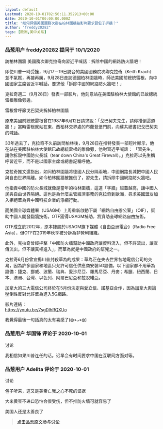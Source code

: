 ```yaml
---
layout: default
Lastmod: 2020-10-01T02:56:11.352913+00:00
date: 2020-10-01T00:00:00.000Z
title: "如何評價美國國務次卿在柏林圍牆拍影片要求習包子拆牆？"
author: "freddy20282"
tags: [歐洲,美中关系]
---
```



### 品葱用户 **freddy20282** 提问于 10/1/2020
    
訪柏林圍牆 美國務次卿克拉奇向習近平喊話：拆除中國的網路防火牆吧！  
  
  
即使川普一時受挫，9月17－19日訪台的美國國務院次卿克拉奇（Keith Krach）並不氣餒，再接再厲，9月28日走訪德國柏林圍牆時，師法美國前總統雷根，向中國國家主席習近平喊話，要求他「拆除中國的網路防火牆吧！」  
  
克拉奇週二（9月28日）發表一部影片，他刻意站在美國駐柏林大使館的已故總統雷根雕像旁邊。  
  
雷根曾呼籲戈巴契夫拆掉柏林圍牆  
  
原來美國前總統雷根曾在1987年6月12日請求說：「戈巴契夫先生，請你推倒這道牆！」當時雷根就站在東、西柏林交界處的布蘭登堡門前，向蘇共總書記戈巴契夫的喊話。  
  
33年過去了，克拉奇不久前訪問柏林後，9月28日在推特發表一部短片顯示，他在站在美國駐柏林大使館已故總統雷根的雕像旁，他對習近平喊話： 「習先生，請你拆毀中國防火長城（tear down China's Great Firewall）。」克拉奇以先生稱呼習近平，而不是以國家主席或總書記稱呼他。  
  
克拉奇推文還指出，如同柏林圍牆將德國人民分隔兩地，中國網路長城把中國人民與自由世界隔離。如今柏林圍牆被推倒了，習先生，請拆除中國網路防火牆吧。  
  
他指責中國的防火長城就像是當年的柏林圍牆，這道「字牆」越蓋越高，讓中國人民與自由世界隔絕。這也是為什麼主管經濟事務的克拉奇到歐洲，尋求美國盟友加入拒絕華為與中國科技企業的淨網行動。  
  
而美國全球媒體署（USAGM）上周重新啟動下屬「網路自由辦公室」（OIF），幫助中國人開發翻牆技術。OTF獲得USAGM補助，將資助全球網路自由技術。  
  
OTF成立於2012年，原本隸屬於USAGM旗下媒體《自由亞洲電台》（Radio Free Asia），但OTF在2019年秋季被分拆為非營利組織。  
  
  
此外，克拉奇曾經抨擊「中國防火牆幫助中國政府讓資料流入，但不許流出，讓宣傳流出，但不讓真相進入」，而華為就是中國政府的幫兇之一。  
  
克拉奇6月份曾宣揚川普封殺華為的成果：華為正在失去世界各地電信公司的交易，因為許多國家和地區只允許可信任供應商安裝5G設備，以下國家都不用華為設備：捷克、挪威、波蘭、瑞典、愛沙尼亞、羅馬尼亞、丹麥；希臘、紐西蘭、日本、澳洲、台灣、以色列、阿爾巴尼亞和拉脫維亞。  
  
加拿大的三大電信公司終於在5月份決定與愛立信、諾基亞合作，因為加拿大輿論壓倒性反對允許華為進入5G網路。  
  
影片連結：  
https://youtu.be/7sgDIhRQXUo  
  
我覺得最後一句話真的太有喜感了(◍•ᴗ•◍)
    
                

### 品葱用户 **华国锋** 评论于 2020-10-01
讨论

        
我相信如果川普连任的话，迟早会有时间要求中国在互联网方面对等。
        
                

### 品葱用户 **Adelita** 评论于 2020-10-01
讨论

        
包子听来，这又是美帝亡我之心不死的证据  
  
大米黄豆不进口恐怕会很受伤，但不推防火墙可就容易了  
  
美国人还是太善良了
        
                





> [点击品葱原文参与讨论](https://pincong.rocks/question/31627)

